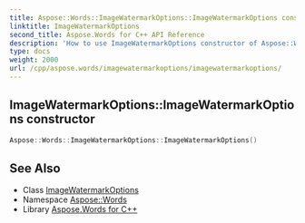 ```yaml
---
title: Aspose::Words::ImageWatermarkOptions::ImageWatermarkOptions constructor
linktitle: ImageWatermarkOptions
second_title: Aspose.Words for C++ API Reference
description: 'How to use ImageWatermarkOptions constructor of Aspose::Words::ImageWatermarkOptions class in C++.'
type: docs
weight: 2000
url: /cpp/aspose.words/imagewatermarkoptions/imagewatermarkoptions/
---
```

## ImageWatermarkOptions::ImageWatermarkOptions constructor




```cpp
Aspose::Words::ImageWatermarkOptions::ImageWatermarkOptions()
```

## See Also

* Class [ImageWatermarkOptions](../)
* Namespace [Aspose::Words](../../)
* Library [Aspose.Words for C++](../../../)
